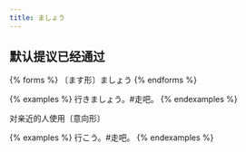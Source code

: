 ```yaml
---
title: ましょう
---
```


## 默认提议已经通过

{% forms %}
〔ます形〕ましょう
{% endforms %}

{% examples %}
行きましょう。#走吧。
{% endexamples %}

对亲近的人使用〔意向形〕

{% examples %}
行こう。#走吧。
{% endexamples %}
